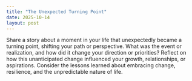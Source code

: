 ```yaml
---
title: "The Unexpected Turning Point"
date: 2025-10-14
layout: post
---
```


Share a story about a moment in your life that unexpectedly became a turning point, shifting your path or perspective. What was the event or realization, and how did it change your direction or priorities? Reflect on how this unanticipated change influenced your growth, relationships, or aspirations. Consider the lessons learned about embracing change, resilience, and the unpredictable nature of life.
